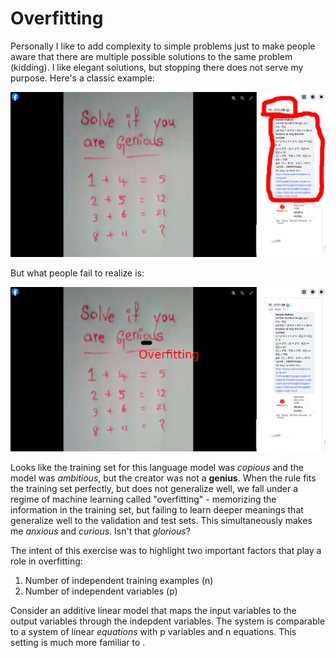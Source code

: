 # Overfitting

Personally I like to add complexity to simple problems just to make people aware that there are multiple possible solutions to the same problem (kidding). I like elegant solutions, but stopping there does not serve my purpose. Here's a classic example:

![](data/overfit1.png)

But what people fail to realize is:

![](data/overfit2.png)

Looks like the training set for this language model was *copious* and the model was *ambitious*, but the creator was not a **genius**. When the rule fits the training set perfectly, but does not generalize well, we fall under a regime of machine learning called "overfitting" - memorizing the information in the training set, but failing to learn deeper meanings that generalize well to the validation and test sets. This simultaneously makes me *anxious* and *curious*. Isn't that *glorious*?

The intent of this exercise was to highlight two important factors that play a role in overfitting:
1. Number of independent training examples (n)
2. Number of independent variables (p)

Consider an additive linear model that maps the input variables to the output variables through the indepdent variables. The system is comparable to a system of linear *equations* with p variables and n equations. This setting is much more familiar to .